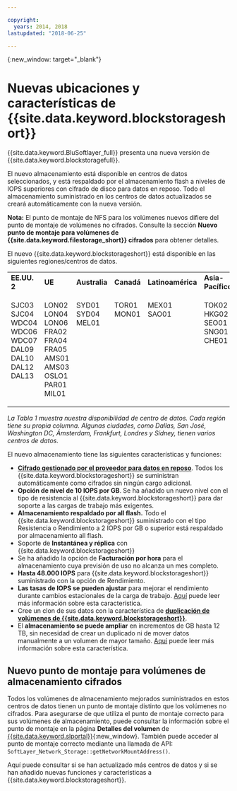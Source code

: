 ```yaml
---

copyright:
  years: 2014, 2018
lastupdated: "2018-06-25"

---
```

{:new_window: target="_blank"}

# Nuevas ubicaciones y características de {{site.data.keyword.blockstorageshort}}

{{site.data.keyword.BluSoftlayer_full}} presenta una nueva versión de {{site.data.keyword.blockstoragefull}}.

El nuevo almacenamiento está disponible en centros de datos seleccionados, y está respaldado por el almacenamiento flash a niveles de IOPS superiores con cifrado de disco para datos en reposo. Todo el almacenamiento suministrado en los centros de datos actualizados se creará automáticamente con la nueva versión.

**Nota:** El punto de montaje de NFS para los volúmenes nuevos difiere del punto de montaje de volúmenes no cifrados. Consulte la sección **Nuevo punto de montaje para volúmenes de {{site.data.keyword.filestorage_short}} cifrados** para obtener detalles.

El nuevo {{site.data.keyword.blockstorageshort}} está disponible en las siguientes regiones/centros de datos.
<table role="presentation">
	 <tr>
	   <td><strong>EE.UU. 2</strong></td>
	   <td><strong>UE</strong></td>
	   <td><strong>Australia</strong></td>
	   <td><strong>Canadá</strong></td>
	   <td><strong>Latinoamérica</strong></td>
	   <td><strong>Asia-Pacífico</strong></td>
	</tr>
	<tr>
	   <td><p>SJC03<br />
		SJC04<br />
		WDC04<br />
		WDC06<br />
		WDC07<br />
		DAL09<br />
		DAL10<br />
		DAL12<br />
		DAL13<br /><br /><br /></p>
	   </td>
	   <td><p>LON02<br />
		LON04<br />
		LON06<br />
		FRA02<br />
		FRA04<br />
		FRA05<br />
		AMS01<br />
		AMS03<br />
		OSLO1<br />
		PAR01<br />
		MIL01</p>
            </td>
	    <td><p>SYD01<br />
		SYD04<br />
		MEL01<br /><br /><br /><br /><br /><br /><br /><br /><br /></p>
	    </td>
	    <td><p>TOR01<br />
		MON01<br /><br /><br /><br /><br /><br /><br /><br /><br /><br /></p>
	    </td>
	    <td><p>MEX01<br />SAO01<br /><br /><br /><br /><br /><br /><br /><br /><br /><br /></p>
	    </td>
	    <td><p>TOK02<br />
		HKG02<br />
		SEO01<br />
		SNG01<br />
		CHE01<br /><br /><br /><br /><br /><br /><br /></p>
	   </td>
	</tr>
</table>

*La Tabla 1 muestra nuestra disponibilidad de centro de datos. Cada región tiene su propia columna. Algunas ciudades, como Dallas, San José, Washington DC, Ámsterdam, Frankfurt, Londres y Sídney, tienen varios centros de datos.*

El nuevo almacenamiento tiene las siguientes características y funciones:

- **[Cifrado gestionado por el proveedor para datos en reposo](block-file-storage-encryption-rest.html)**.
  Todos los {{site.data.keyword.blockstorageshort}} se suministran automáticamente como cifrados sin ningún cargo adicional.
- **Opción de nivel de 10 IOPS por GB**.
  Se ha añadido un nuevo nivel con el tipo de resistencia al {{site.data.keyword.blockstorageshort}} para dar soporte a las cargas de trabajo más exigentes.
- **Almacenamiento respaldado por all flash.**
  Todo el {{site.data.keyword.blockstorageshort}} suministrado con el tipo Resistencia o Rendimiento a 2 IOPS por GB o superior está respaldado por almacenamiento all flash.
- Soporte de **Instantánea y réplica** con {{site.data.keyword.blockstorageshort}}
- Se ha añadido la opción de **Facturación por hora** para el almacenamiento cuya previsión de uso no alcanza un mes completo.
- **Hasta 48.000 IOPS** para {{site.data.keyword.blockstorageshort}} suministrado con la opción de Rendimiento.
- **Las tasas de IOPS se pueden ajustar** para mejorar el rendimiento durante cambios estacionales de la carga de trabajo. [Aquí](adjustable-iops.html) puede leer más información sobre esta característica.
- Cree un clon de sus datos con la característica de **[duplicación de volúmenes de {{site.data.keyword.blockstorageshort}}](how-to-create-duplicate-volume.html)**.
- El **almacenamiento se puede ampliar** en incrementos de GB hasta 12 TB, sin necesidad de crear un duplicado ni de mover datos manualmente a un volumen de mayor tamaño. [Aquí](expandable_block_storage.html) puede leer más información sobre esta característica.

## Nuevo punto de montaje para volúmenes de almacenamiento cifrados

Todos los volúmenes de almacenamiento mejorados suministrados en estos centros de datos tienen un punto de montaje distinto que los volúmenes no cifrados. Para asegurarse de que utiliza el punto de montaje correcto para sus volúmenes de almacenamiento, puede consultar la información sobre el punto de montaje en la página **Detalles del volumen** de [{{site.data.keyword.slportal}}](https://control.softlayer.com/){:new_window}. También puede acceder al punto de montaje correcto mediante una llamada de API: `SoftLayer_Network_Storage::getNetworkMountAddress()`.

Aquí puede consultar si se han actualizado más centros de datos y si se han añadido nuevas funciones y características a {{site.data.keyword.blockstorageshort}}.
